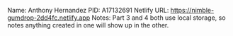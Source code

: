 Name: Anthony Hernandez
PID: A17132691
Netlify URL: https://nimble-gumdrop-2dd4fc.netlify.app
Notes: Part 3 and 4 both use local storage, so notes anything
created in one will show up in the other.